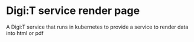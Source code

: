 # Digi:T service render page

A Digi:T service that runs in kubernetes to provide a service to render data into html or pdf
